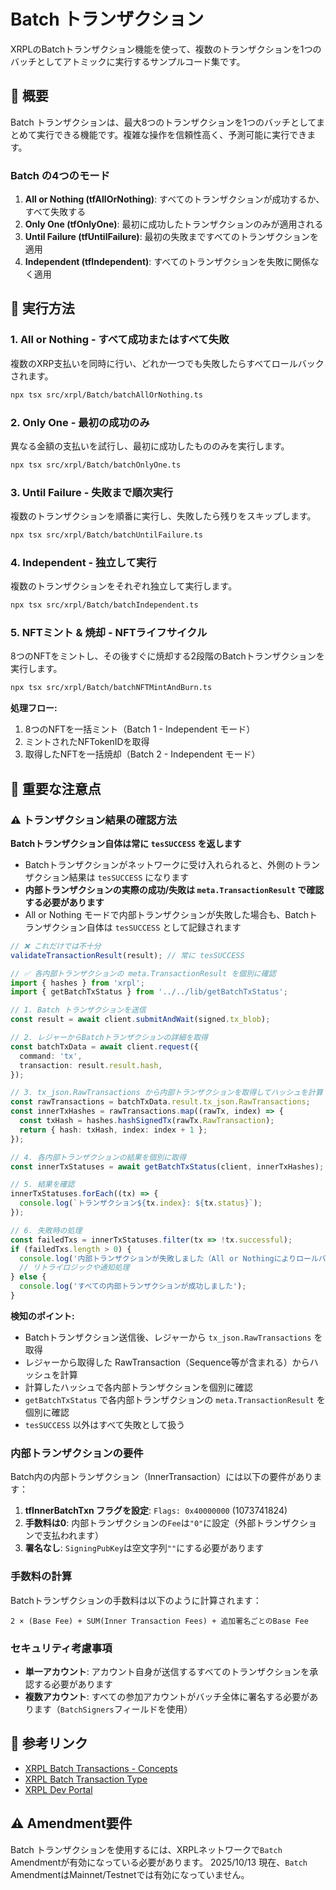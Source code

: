 # Batch トランザクション

XRPLのBatchトランザクション機能を使って、複数のトランザクションを1つのバッチとしてアトミックに実行するサンプルコード集です。

## 📖 概要

Batch トランザクションは、最大8つのトランザクションを1つのバッチとしてまとめて実行できる機能です。複雑な操作を信頼性高く、予測可能に実行できます。

### Batch の4つのモード

1. **All or Nothing (tfAllOrNothing)**: すべてのトランザクションが成功するか、すべて失敗する
2. **Only One (tfOnlyOne)**: 最初に成功したトランザクションのみが適用される
3. **Until Failure (tfUntilFailure)**: 最初の失敗まですべてのトランザクションを適用
4. **Independent (tfIndependent)**: すべてのトランザクションを失敗に関係なく適用

## 🚀 実行方法

### 1. All or Nothing - すべて成功またはすべて失敗

複数のXRP支払いを同時に行い、どれか一つでも失敗したらすべてロールバックされます。

```bash
npx tsx src/xrpl/Batch/batchAllOrNothing.ts
```

### 2. Only One - 最初の成功のみ

異なる金額の支払いを試行し、最初に成功したもののみを実行します。

```bash
npx tsx src/xrpl/Batch/batchOnlyOne.ts
```

### 3. Until Failure - 失敗まで順次実行

複数のトランザクションを順番に実行し、失敗したら残りをスキップします。

```bash
npx tsx src/xrpl/Batch/batchUntilFailure.ts
```

### 4. Independent - 独立して実行

複数のトランザクションをそれぞれ独立して実行します。

```bash
npx tsx src/xrpl/Batch/batchIndependent.ts
```

### 5. NFTミント & 焼却 - NFTライフサイクル

8つのNFTをミントし、その後すぐに焼却する2段階のBatchトランザクションを実行します。

```bash
npx tsx src/xrpl/Batch/batchNFTMintAndBurn.ts
```

**処理フロー:**
1. 8つのNFTを一括ミント（Batch 1 - Independent モード）
2. ミントされたNFTokenIDを取得
3. 取得したNFTを一括焼却（Batch 2 - Independent モード）

## 📝 重要な注意点

### ⚠️ トランザクション結果の確認方法

**Batchトランザクション自体は常に `tesSUCCESS` を返します**

- Batchトランザクションがネットワークに受け入れられると、外側のトランザクション結果は `tesSUCCESS` になります
- **内部トランザクションの実際の成功/失敗は `meta.TransactionResult` で確認する必要があります**
- All or Nothing モードで内部トランザクションが失敗した場合も、Batchトランザクション自体は `tesSUCCESS` として記録されます

```typescript
// ❌ これだけでは不十分
validateTransactionResult(result); // 常に tesSUCCESS

// ✅ 各内部トランザクションの meta.TransactionResult を個別に確認
import { hashes } from 'xrpl';
import { getBatchTxStatus } from '../../lib/getBatchTxStatus';

// 1. Batch トランザクションを送信
const result = await client.submitAndWait(signed.tx_blob);

// 2. レジャーからBatchトランザクションの詳細を取得
const batchTxData = await client.request({
  command: 'tx',
  transaction: result.result.hash,
});

// 3. tx_json.RawTransactions から内部トランザクションを取得してハッシュを計算
const rawTransactions = batchTxData.result.tx_json.RawTransactions;
const innerTxHashes = rawTransactions.map((rawTx, index) => {
  const txHash = hashes.hashSignedTx(rawTx.RawTransaction);
  return { hash: txHash, index: index + 1 };
});

// 4. 各内部トランザクションの結果を個別に取得
const innerTxStatuses = await getBatchTxStatus(client, innerTxHashes);

// 5. 結果を確認
innerTxStatuses.forEach((tx) => {
  console.log(`トランザクション${tx.index}: ${tx.status}`);
});

// 6. 失敗時の処理
const failedTxs = innerTxStatuses.filter(tx => !tx.successful);
if (failedTxs.length > 0) {
  console.log('内部トランザクションが失敗しました（All or Nothingによりロールバック）');
  // リトライロジックや通知処理
} else {
  console.log('すべての内部トランザクションが成功しました');
}
```

**検知のポイント:**
- Batchトランザクション送信後、レジャーから `tx_json.RawTransactions` を取得
- レジャーから取得した RawTransaction（Sequence等が含まれる）からハッシュを計算
- 計算したハッシュで各内部トランザクションを個別に確認
- `getBatchTxStatus` で各内部トランザクションの `meta.TransactionResult` を個別に確認
- `tesSUCCESS` 以外はすべて失敗として扱う

### 内部トランザクションの要件

Batch内の内部トランザクション（InnerTransaction）には以下の要件があります：

1. **tfInnerBatchTxn フラグを設定**: `Flags: 0x40000000` (1073741824)
2. **手数料は0**: 内部トランザクションの`Fee`は`"0"`に設定（外部トランザクションで支払われます）
3. **署名なし**: `SigningPubKey`は空文字列`""`にする必要があります

### 手数料の計算

Batchトランザクションの手数料は以下のように計算されます：

```
2 × (Base Fee) + SUM(Inner Transaction Fees) + 追加署名ごとのBase Fee
```

### セキュリティ考慮事項

- **単一アカウント**: アカウント自身が送信するすべてのトランザクションを承認する必要があります
- **複数アカウント**: すべての参加アカウントがバッチ全体に署名する必要があります（`BatchSigners`フィールドを使用）

## 🔗 参考リンク

- [XRPL Batch Transactions - Concepts](https://xrpl.org/docs/concepts/transactions/batch-transactions)
- [XRPL Batch Transaction Type](https://xrpl.org/docs/references/protocol/transactions/types/batch)
- [XRPL Dev Portal](https://xrpl.org/)

## ⚠️ Amendment要件

Batch トランザクションを使用するには、XRPLネットワークで`Batch` Amendmentが有効になっている必要があります。
2025/10/13 現在、`Batch` AmendmentはMainnet/Testnetでは有効になっていません。

